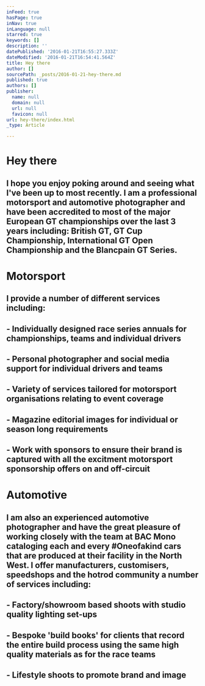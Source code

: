```yaml
---
inFeed: true
hasPage: true
inNav: true
inLanguage: null
starred: true
keywords: []
description: ''
datePublished: '2016-01-21T16:55:27.333Z'
dateModified: '2016-01-21T16:54:41.564Z'
title: Hey there
author: []
sourcePath: _posts/2016-01-21-hey-there.md
published: true
authors: []
publisher:
  name: null
  domain: null
  url: null
  favicon: null
url: hey-there/index.html
_type: Article

---
```

# Hey there

## I hope you enjoy poking around and seeing what I've been up to most recently. I am a professional motorsport and automotive photographer and have been accredited to most of the major European GT championships over the last 3 years including: British GT, GT Cup Championship, International GT Open Championship and the Blancpain GT Series. 

# 

# Motorsport

## I provide a number of different services including:

## - Individually designed race series annuals for championships, teams and individual drivers

## - Personal photographer and social media support for individual drivers and teams

## - Variety of services tailored for motorsport organisations relating to event coverage

## - Magazine editorial images for individual or season long requirements

## - Work with sponsors to ensure their brand is captured with all the excitment motorsport sponsorship offers on and off-circuit

# 

# Automotive

## I am also an experienced automotive photographer and have the great pleasure of working closely with the team at BAC Mono cataloging each and every \#Oneofakind cars that are produced at their facility in the North West.  I offer manufacturers, customisers, speedshops and the hotrod community a number of services including:

## - Factory/showroom based shoots with studio quality lighting set-ups

## - Bespoke 'build books' for clients that record the entire build process using the same high quality materials as for the race teams

## - Lifestyle shoots to promote brand and image